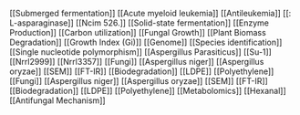 [[Submerged fermentation]]
[[Acute myeloid leukemia]]
[[Antileukemia]]
[[: L-asparaginase]]
[[Ncim 526.]]
[[Solid-state fermentation]]
[[Enzyme Production]]
[[Carbon utilization]]
[[Fungal Growth]]
[[Plant Biomass Degradation]]
[[Growth Index (Gi)]]
[[Genome]]
[[Species identification]]
[[Single nucleotide polymorphism]]
[[Aspergillus Parasiticus]]
[[Su-1]]
[[Nrrl2999]]
[[Nrrl3357]]
[[Fungi]]
[[Aspergillus niger]]
[[Aspergillus oryzae]]
[[SEM]]
[[FT-IR]]
[[Biodegradation]]
[[LDPE]]
[[Polyethylene]]
[[Fungi]]
[[Aspergillus niger]]
[[Aspergillus oryzae]]
[[SEM]]
[[FT-IR]]
[[Biodegradation]]
[[LDPE]]
[[Polyethylene]]
[[Metabolomics]]
[[Hexanal]]
[[Antifungal Mechanism]]
